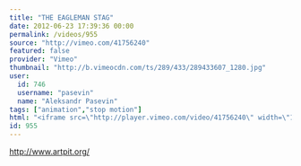 ```yaml
---
title: "THE EAGLEMAN STAG"
date: 2012-06-23 17:39:36 00:00
permalink: /videos/955
source: "http://vimeo.com/41756240"
featured: false
provider: "Vimeo"
thumbnail: "http://b.vimeocdn.com/ts/289/433/289433607_1280.jpg"
user:
  id: 746
  username: "pasevin"
  name: "Aleksandr Pasevin"
tags: ["animation","stop motion"]
html: "<iframe src=\"http://player.vimeo.com/video/41756240\" width=\"1280\" height=\"720\" frameborder=\"0\" webkitAllowFullScreen mozallowfullscreen allowFullScreen></iframe>"
id: 955
---
```


http://www.artpit.org/